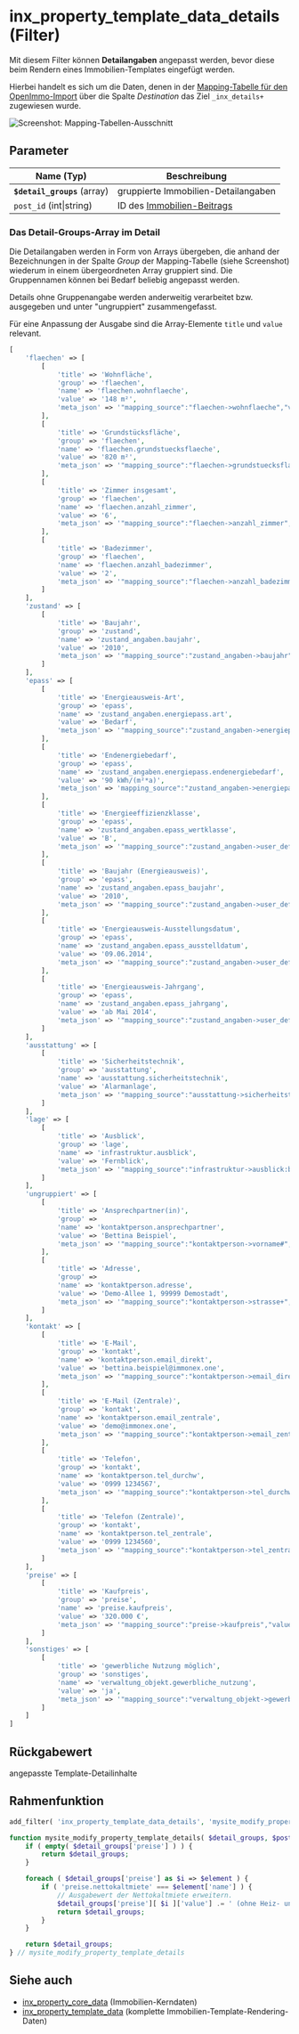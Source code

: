 # inx_property_template_data_details (Filter)

Mit diesem Filter können **Detailangaben** angepasst werden, bevor diese beim Rendern eines Immobilien-Templates eingefügt werden.

Hierbei handelt es sich um die Daten, denen in der [Mapping-Tabelle für den OpenImmo-Import](../schnellstart/import) über die Spalte *Destination* das Ziel `_inx_details+` zugewiesen wurde.

![Screenshot: Mapping-Tabellen-Ausschnitt](../assets/scst-mapping-details.png)

## Parameter

| Name (Typ) | Beschreibung |
| ---------- | ------------ |
| **`$detail_groups`** (array) | gruppierte Immobilien-Detailangaben |
| `post_id` (int\|string) | ID des [Immobilien-Beitrags](/beitragsarten-taxonomien) |

### Das Detail-Groups-Array im Detail

Die Detailangaben werden in Form von Arrays übergeben, die anhand der Bezeichnungen in der Spalte *Group* der Mapping-Tabelle (siehe Screenshot) wiederum in einem übergeordneten Array gruppiert sind. Die Gruppennamen können bei Bedarf beliebig angepasst werden.

Details ohne Gruppenangabe werden anderweitig verarbeitet bzw. ausgegeben und unter "ungruppiert" zusammengefasst.

Für eine Anpassung der Ausgabe sind die Array-Elemente `title` und `value` relevant.

```php
[
	'flaechen' => [
		[
			'title' => 'Wohnfläche',
			'group' => 'flaechen',
			'name' => 'flaechen.wohnflaeche',
			'value' => '148 m²',
			'meta_json' => '"mapping_source":"flaechen->wohnflaeche","value_before_filter":"148.0"'
		],
		[
			'title' => 'Grundstücksfläche',
			'group' => 'flaechen',
			'name' => 'flaechen.grundstuecksflaeche',
			'value' => '820 m²',
			'meta_json' => '"mapping_source":"flaechen->grundstuecksflaeche","value_before_filter":"820.0"'
		],
		[
			'title' => 'Zimmer insgesamt',
			'group' => 'flaechen',
			'name' => 'flaechen.anzahl_zimmer',
			'value' => '6',
			'meta_json' => '"mapping_source":"flaechen->anzahl_zimmer","value_before_filter":"6.0"'
		],
		[
			'title' => 'Badezimmer',
			'group' => 'flaechen',
			'name' => 'flaechen.anzahl_badezimmer',
			'value' => '2',
			'meta_json' => '"mapping_source":"flaechen->anzahl_badezimmer","value_before_filter":"2"'
		]
	],
	'zustand' => [
		[
			'title' => 'Baujahr',
			'group' => 'zustand',
			'name' => 'zustand_angaben.baujahr',
			'value' => '2010',
			'meta_json' => '"mapping_source":"zustand_angaben->baujahr","value_before_filter":"2010"'
		]
	],
	'epass' => [
		[
			'title' => 'Energieausweis-Art',
			'group' => 'epass',
			'name' => 'zustand_angaben.energiepass.art',
			'value' => 'Bedarf',
			'meta_json' => '"mapping_source":"zustand_angaben->energiepass->art","value_before_filter":"BEDARF"'
		],
		[
			'title' => 'Endenergiebedarf',
			'group' => 'epass',
			'name' => 'zustand_angaben.energiepass.endenergiebedarf',
			'value' => '90 kWh/(m²*a)',
			'meta_json' => 'mapping_source":"zustand_angaben->energiepass->endenergiebedarf","value_before_filter":"90"'
		],
		[
			'title' => 'Energieeffizienzklasse',
			'group' => 'epass',
			'name' => 'zustand_angaben.epass_wertklasse',
			'value' => 'B',
			'meta_json' => '"mapping_source":"zustand_angaben->user_defined_simplefield:feldname:epass_wertklasse","value_before_filter":"B"'
		],
		[
			'title' => 'Baujahr (Energieausweis)',
			'group' => 'epass',
			'name' => 'zustand_angaben.epass_baujahr',
			'value' => '2010',
			'meta_json' => '"mapping_source":"zustand_angaben->user_defined_simplefield:feldname:epass_baujahr","value_before_filter":"2010"'
		],
		[
			'title' => 'Energieausweis-Ausstellungsdatum',
			'group' => 'epass',
			'name' => 'zustand_angaben.epass_ausstelldatum',
			'value' => '09.06.2014',
			'meta_json' => '"mapping_source":"zustand_angaben->user_defined_simplefield:feldname:epass_ausstelldatum","value_before_filter":"2014-06-09"'
		],
		[
			'title' => 'Energieausweis-Jahrgang',
			'group' => 'epass',
			'name' => 'zustand_angaben.epass_jahrgang',
			'value' => 'ab Mai 2014',
			'meta_json' => '"mapping_source":"zustand_angaben->user_defined_simplefield:feldname:epass_jahrgang","value_before_filter":"2014"'
		]
	],
	'ausstattung' => [
		[
			'title' => 'Sicherheitstechnik',
			'group' => 'ausstattung',
			'name' => 'ausstattung.sicherheitstechnik',
			'value' => 'Alarmanlage',
			'meta_json' => '"mapping_source":"ausstattung->sicherheitstechnik:ALARMANLAGE+","value_before_filter":"Alarmanlage"'
		]
	],
	'lage' => [
		[
			'title' => 'Ausblick',
			'group' => 'lage',
			'name' => 'infrastruktur.ausblick',
			'value' => 'Fernblick',
			'meta_json' => '"mapping_source":"infrastruktur->ausblick:blick:FERNE","value_before_filter":"Fernblick"'
		]
	],
	'ungruppiert' => [
		[
			'title' => 'Ansprechpartner(in)',
			'group' => 
			'name' => 'kontaktperson.ansprechpartner',
			'value' => 'Bettina Beispiel',
			'meta_json' => '"mapping_source":"kontaktperson->vorname#","value_before_filter":"Bettina Beispiel"',
		],
		[
			'title' => 'Adresse',
			'group' => 
			'name' => 'kontaktperson.adresse',
			'value' => 'Demo-Allee 1, 99999 Demostadt',
			'meta_json' => '"mapping_source":"kontaktperson->strasse+","value_before_filter":"Demo-Allee 1, 99999 Demostadt"'
		]
	],
	'kontakt' => [
		[
			'title' => 'E-Mail',
			'group' => 'kontakt',
			'name' => 'kontaktperson.email_direkt',
			'value' => 'bettina.beispiel@immonex.one',
			'meta_json' => '"mapping_source":"kontaktperson->email_direkt","value_before_filter":"bettina.beispiel@immonex.one"',
		],
		[
			'title' => 'E-Mail (Zentrale)',
			'group' => 'kontakt',
			'name' => 'kontaktperson.email_zentrale',
			'value' => 'demo@immonex.one',
			'meta_json' => '"mapping_source":"kontaktperson->email_zentrale","value_before_filter":"demo@immonex.one"'
		],
		[
			'title' => 'Telefon',
			'group' => 'kontakt',
			'name' => 'kontaktperson.tel_durchw',
			'value' => '0999 1234567',
			'meta_json' => '"mapping_source":"kontaktperson->tel_durchw","value_before_filter":"0999 1234567"'
		],
		[
			'title' => 'Telefon (Zentrale)',
			'group' => 'kontakt',
			'name' => 'kontaktperson.tel_zentrale',
			'value' => '0999 1234560',
			'meta_json' => '"mapping_source":"kontaktperson->tel_zentrale","value_before_filter":"0999 1234560"'
		]
	],
	'preise' => [
		[
			'title' => 'Kaufpreis',
			'group' => 'preise',
			'name' => 'preise.kaufpreis',
			'value' => '320.000 €',
			'meta_json' => '"mapping_source":"preise->kaufpreis","value_before_filter":"320000.0"'
		]
	],
	'sonstiges' => [
		[
			'title' => 'gewerbliche Nutzung möglich',
			'group' => 'sonstiges',
			'name' => 'verwaltung_objekt.gewerbliche_nutzung',
			'value' => 'ja',
			'meta_json' => '"mapping_source":"verwaltung_objekt->gewerbliche_nutzung","value_before_filter":true'
		]
	]
]
```

## Rückgabewert

angepasste Template-Detailinhalte

## Rahmenfunktion

[](_info-snippet-einbindung.md ':include')

```php
add_filter( 'inx_property_template_data_details', 'mysite_modify_property_template_details', 10, 2 );

function mysite_modify_property_template_details( $detail_groups, $post_id ) {
	if ( empty( $detail_groups['preise'] ) ) {
		return $detail_groups;
	}

	foreach ( $detail_groups['preise'] as $i => $element ) {
		if ( 'preise.nettokaltmiete' === $element['name'] ) {
			// Ausgabewert der Nettokaltmiete erweitern.
			$detail_groups['preise'][ $i ]['value'] .= ' (ohne Heiz- und Betriebskosten)';
			return $detail_groups;
		}
	}

	return $detail_groups;
} // mysite_modify_property_template_details
```

## Siehe auch

- [inx_property_core_data](filter-inx-property-core-data) (Immobilien-Kerndaten)
- [inx_property_template_data](filter-inx-property-template-data) (komplette Immobilien-Template-Rendering-Daten)

[](_backlink.md ':include')